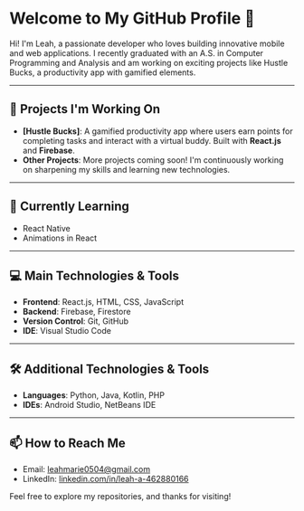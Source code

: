 # Welcome to My GitHub Profile 👋

Hi! I'm Leah, a passionate developer who loves building innovative mobile and web applications. I recently graduated with an A.S. in Computer Programming and Analysis and am working on exciting projects like Hustle Bucks, a productivity app with gamified elements.

---

## 🚀 Projects I'm Working On

- **[Hustle Bucks]**: A gamified productivity app where users earn points for completing tasks and interact with a virtual buddy. Built with **React.js** and **Firebase**.
- **Other Projects**: More projects coming soon! I'm continuously working on sharpening my skills and learning new technologies.

---

## 🌱 Currently Learning

- React Native
- Animations in React

---

## 💻 Main Technologies & Tools

- **Frontend**: React.js, HTML, CSS, JavaScript
- **Backend**: Firebase, Firestore
- **Version Control**: Git, GitHub
- **IDE**: Visual Studio Code
  
---

## 🛠️ Additional Technologies & Tools

- **Languages**: Python, Java, Kotlin, PHP
- **IDEs**: Android Studio, NetBeans IDE

---

## 📫 How to Reach Me

- Email: [leahmarie0504@gmail.com](mailto:leahmarie0504@gmail.com)
- LinkedIn: [linkedin.com/in/leah-a-462880166](https://www.linkedin.com/in/leah-a-462880166)

Feel free to explore my repositories, and thanks for visiting!
